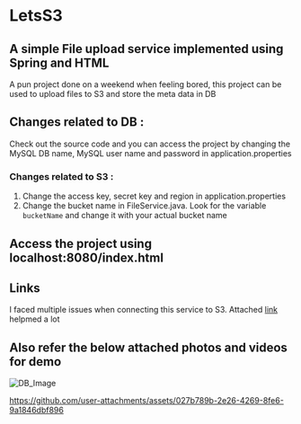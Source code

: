 # LetsS3

## A simple File upload service implemented using Spring and HTML

A pun project done on a weekend when feeling bored, this project can be used to upload files to S3 and store the meta data in DB

## Changes related to DB :

Check out the source code and you can access the project by changing the MySQL DB name, MySQL user name and password in application.properties

### Changes related to S3 :
1. Change the access key, secret key and region in application.properties 
2. Change the bucket name in FileService.java. Look for the variable `bucketName` and change it with your actual bucket name

## Access the project using localhost:8080/index.html

## Links

I faced multiple issues when connecting this service to S3. Attached [link](https://stackoverflow.com/questions/71080354/getting-the-bucket-does-not-allow-acls-error) helpmed a lot

## Also refer the below attached photos and videos for demo


![DB_Image](https://github.com/user-attachments/assets/5c2153fa-4c33-4792-95f7-908ac6553845)




https://github.com/user-attachments/assets/027b789b-2e26-4269-8fe6-9a1846dbf896
